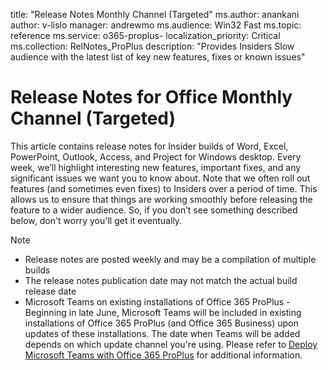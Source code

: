 
title: "Release Notes Monthly Channel (Targeted"
ms.author: anankani
author: v-lislo
manager: andrewmo
ms.audience: Win32 Fast
ms.topic: reference
ms.service: o365-proplus-
localization_priority: Critical
ms.collection: RelNotes_ProPlus
description: "Provides Insiders Slow audience with the latest list of key new features, fixes or known issues"

# Release Notes for Office Monthly Channel (Targeted)

This article contains release notes for Insider builds of Word, Excel, PowerPoint, Outlook, Access, and Project for Windows desktop. Every week, we’ll highlight interesting new features, important fixes, and any significant issues we want you to know about. Note that we often roll out features (and sometimes even fixes) to Insiders over a period of time. This allows us to ensure that things are working smoothly before releasing the feature to a wider audience. So, if you don’t see something described below, don't worry you'll get it eventually.  

> [!NOTE]
> - Release notes are posted weekly and may be a compilation of multiple builds
> - The release notes publication date may not match the actual build release date
> - Microsoft Teams on existing installations of Office 365 ProPlus - Beginning in late June, Microsoft Teams will be included in existing installations of Office 365 ProPlus (and Office 365 Business) upon updates of these installations. The date when Teams will be added depends on which update channel you're using. Please refer to [Deploy Microsoft Teams with Office 365 ProPlus](https://docs.microsoft.com/en-us/deployoffice/teams-install) for additional information.

[//]: # (DO NOT REMOVE)

